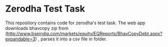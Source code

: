 # Zerodha Test Task

This repository contains code for zerodha's test task. The web app downloads bhavcopy zip from (http://www.bseindia.com/markets/equity/EQReports/BhavCopyDebt.aspx?expandable=3) , parses it into a csv file in folder.
